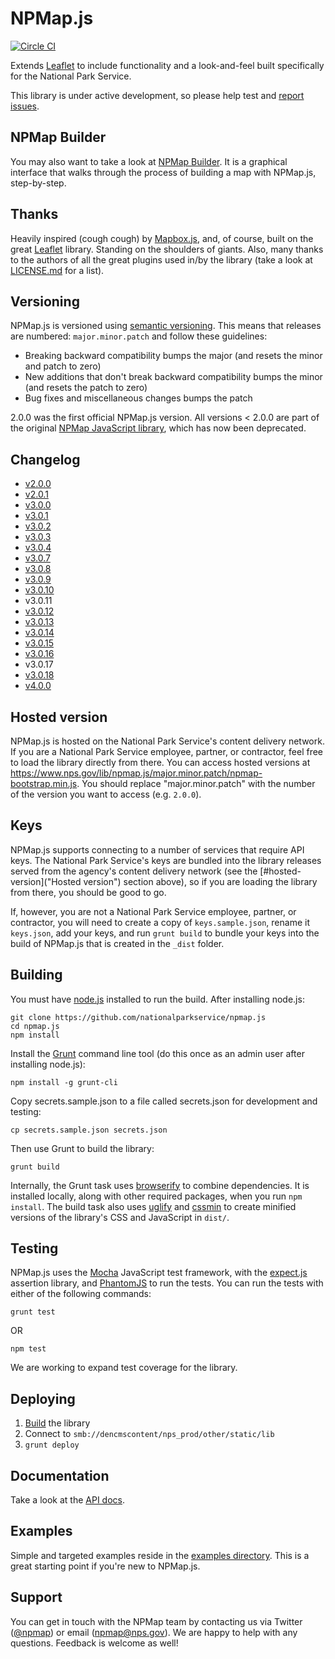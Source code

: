 # NPMap.js

[![Circle CI](https://circleci.com/gh/nationalparkservice/npmap.js.svg?style=svg)](https://circleci.com/gh/nationalparkservice/npmap.js)

Extends [Leaflet](http://leafletjs.com) to include functionality and a look-and-feel built specifically for the National Park Service.

This library is under active development, so please help test and [report issues](https://github.com/nationalparkservice/npmap.js/issues).

## NPMap Builder

You may also want to take a look at [NPMap Builder](https://github.com/nationalparkservice/npmap-builder). It is a graphical interface that walks through the process of building a map with NPMap.js, step-by-step.

## Thanks

Heavily inspired (cough cough) by [Mapbox.js](https://github.com/mapbox/mapbox.js), and, of course, built on the great [Leaflet](http://leafletjs.com) library. Standing on the shoulders of giants. Also, many thanks to the authors of all the great plugins used in/by the library (take a look at [LICENSE.md](https://github.com/nationalparkservice/npmap.js/blob/master/LICENSE.md) for a list).

## Versioning

NPMap.js is versioned using [semantic versioning](http://semver.org). This means that releases are numbered: `major.minor.patch` and follow these guidelines:

- Breaking backward compatibility bumps the major (and resets the minor and patch to zero)
- New additions that don't break backward compatibility bumps the minor (and resets the patch to zero)
- Bug fixes and miscellaneous changes bumps the patch

2.0.0 was the first official NPMap.js version. All versions < 2.0.0 are part of the original [NPMap JavaScript library](https://github.com/nationalparkservice/npmap), which has now been deprecated.

## Changelog

- [v2.0.0](https://github.com/nationalparkservice/npmap.js/issues?q=milestone%3A2.0.0+is%3Aclosed)
- [v2.0.1](https://github.com/nationalparkservice/npmap.js/issues?q=milestone%3A2.0.1+is%3Aclosed)
- [v3.0.0](https://github.com/nationalparkservice/npmap.js/issues?q=milestone%3A3.0.0+is%3Aclosed)
- [v3.0.1](https://github.com/nationalparkservice/npmap.js/issues?q=milestone%3A3.0.1+is%3Aclosed)
- [v3.0.2](https://github.com/nationalparkservice/npmap.js/issues?q=milestone%3A3.0.2+is%3Aclosed)
- [v3.0.3](https://github.com/nationalparkservice/npmap.js/issues?q=milestone%3A3.0.3+is%3Aclosed)
- [v3.0.4](https://github.com/nationalparkservice/npmap.js/issues?q=milestone%3A3.0.4+is%3Aclosed)
- [v3.0.7](https://github.com/nationalparkservice/npmap.js/issues?q=milestone%3A3.0.7+is%3Aclosed)
- [v3.0.8](https://github.com/nationalparkservice/npmap.js/issues?q=milestone%3A3.0.8+is%3Aclosed)
- [v3.0.9](https://github.com/nationalparkservice/npmap.js/issues?q=milestone%3A3.0.9+is%3Aclosed)
- [v3.0.10](https://github.com/nationalparkservice/npmap.js/issues?q=milestone%3A3.0.10+is%3Aclosed)
- v3.0.11
- [v3.0.12](https://github.com/nationalparkservice/npmap.js/issues?q=milestone%3A3.0.12+is%3Aclosed)
- [v3.0.13](https://github.com/nationalparkservice/npmap.js/issues?q=milestone%3A3.0.13+is%3Aclosed)
- [v3.0.14](https://github.com/nationalparkservice/npmap.js/issues?q=milestone%3A3.0.14+is%3Aclosed)
- [v3.0.15](https://github.com/nationalparkservice/npmap.js/issues?q=milestone%3A3.0.15+is%3Aclosed)
- [v3.0.16](https://github.com/nationalparkservice/npmap.js/issues?q=milestone%3A3.0.16+is%3Aclosed)
- v3.0.17
- [v3.0.18](https://github.com/nationalparkservice/npmap.js/issues?q=milestone%3A3.0.18+is%3Aclosed)
- [v4.0.0](https://github.com/nationalparkservice/npmap.js/milestone/15?closed=1)

## Hosted version

NPMap.js is hosted on the National Park Service's content delivery network. If you are a National Park Service employee, partner, or contractor, feel free to load the library directly from there. You can access hosted versions at https://www.nps.gov/lib/npmap.js/major.minor.patch/npmap-bootstrap.min.js. You should replace "major.minor.patch" with the number of the version you want to access (e.g. `2.0.0`).

## Keys

NPMap.js supports connecting to a number of services that require API keys. The National Park Service's keys are bundled into the library releases served from the agency's content delivery network (see the [#hosted-version]("Hosted version") section above), so if you are loading the library from there, you should be good to go.

If, however, you are not a National Park Service employee, partner, or contractor, you will need to create a copy of `keys.sample.json`, rename it `keys.json`, add your keys, and run `grunt build` to bundle your keys into the build of NPMap.js that is created in the `_dist` folder.

## Building

You must have [node.js](https://nodejs.org/) installed to run the build. After installing node.js:

    git clone https://github.com/nationalparkservice/npmap.js
    cd npmap.js
    npm install

Install the [Grunt](http://gruntjs.com/) command line tool (do this once as an admin user after installing node.js):

    npm install -g grunt-cli

Copy secrets.sample.json to a file called secrets.json for development and testing:

    cp secrets.sample.json secrets.json

Then use Grunt to build the library:

    grunt build

Internally, the Grunt task uses [browserify](https://github.com/substack/node-browserify) to combine dependencies. It is installed locally, along with other required packages, when you run `npm install`. The build task also uses [uglify](https://github.com/gruntjs/grunt-contrib-uglify) and [cssmin](https://npmjs.org/package/grunt-contrib-cssmin) to create minified versions of the library's CSS and JavaScript in `dist/`.

## Testing

NPMap.js uses the [Mocha](https://mochajs.org) JavaScript test framework, with the [expect.js](https://github.com/Automattic/expect.js) assertion library, and [PhantomJS](http://phantomjs.org/) to run the tests. You can run the tests with either of the following commands:

    grunt test

OR

    npm test

We are working to expand test coverage for the library.

## Deploying

1. [Build](#building) the library
2. Connect to `smb://dencmscontent/nps_prod/other/static/lib`
3. `grunt deploy`

## Documentation

Take a look at the [API docs](https://github.com/nationalparkservice/npmap.js/blob/master/api/index.md).

## Examples

Simple and targeted examples reside in the [examples directory](https://github.com/nationalparkservice/npmap.js/blob/master/examples/). This is a great starting point if you're new to NPMap.js.

## Support

You can get in touch with the NPMap team by contacting us via Twitter ([@npmap](https://twitter.com/npmap)) or email ([npmap@nps.gov](mailto:npmap@nps.gov)). We are happy to help with any questions. Feedback is welcome as well!
